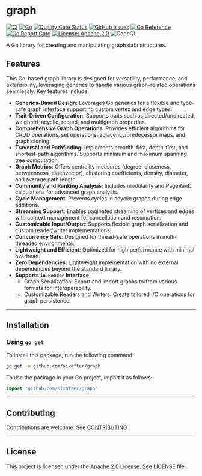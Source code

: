 # graph

[![CI](https://github.com/sixafter/graph/workflows/ci/badge.svg)](https://github.com/sixafter/graph/actions)
[![Go](https://img.shields.io/github/go-mod/go-version/sixafter/graph)](https://img.shields.io/github/go-mod/go-version/sixafter/graph)
[![Quality Gate Status](https://sonarcloud.io/api/project_badges/measure?project=six-after_graph&metric=alert_status)](https://sonarcloud.io/summary/new_code?id=six-after_graph)
[![GitHub issues](https://img.shields.io/github/issues/sixafter/graph)](https://github.com/sixafter/graph/issues)
[![Go Reference](https://pkg.go.dev/badge/github.com/sixafter/graph.svg)](https://pkg.go.dev/github.com/sixafter/graph)
[![Go Report Card](https://goreportcard.com/badge/github.com/sixafter/graph)](https://goreportcard.com/report/github.com/sixafter/graph)
[![License: Apache 2.0](https://img.shields.io/badge/license-Apache%202.0-blue?style=flat-square)](LICENSE)
![CodeQL](https://github.com/sixafter/graph/actions/workflows/codeql-analysis.yaml/badge.svg)

A Go library for creating and manipulating graph data structures.

## Features

This Go-based graph library is designed for versatility, performance, and extensibility, leveraging generics to handle various graph-related operations seamlessly. Key features include:

- **Generics-Based Design**: Leverages Go generics for a flexible and type-safe graph interface supporting custom vertex and edge types.
- **Trait-Driven Configuration**: Supports traits such as directed/undirected, weighted, acyclic, rooted, and multigraph properties.
- **Comprehensive Graph Operations**: Provides efficient algorithms for CRUD operations, set operations, adjacency/predecessor maps, and graph cloning.
- **Traversal and Pathfinding**: Implements breadth-first, depth-first, and shortest-path algorithms. Supports minimum and maximum spanning tree computation.
- **Graph Metrics**: Offers centrality measures (degree, closeness, betweenness, eigenvector), clustering coefficients, density, diameter, and average path length.
- **Community and Ranking Analysis**: Includes modularity and PageRank calculations for advanced graph analysis.
- **Cycle Management**: Prevents cycles in acyclic graphs during edge additions.
- **Streaming Support**: Enables paginated streaming of vertices and edges with context management for cancellation and resumption.
- **Customizable Input/Output**: Supports flexible graph serialization and custom reader/writer implementations.
- **Concurrency Safe**: Designed for thread-safe operations in multi-threaded environments.
- **Lightweight and Efficient**: Optimized for high performance with minimal overhead.
- **Zero Dependencies**: Lightweight implementation with no external dependencies beyond the standard library.
- **Supports `io.Reader` Interface**:
  - Graph Serialization: Export and import graphs to/from various formats for interoperability. 
  - Customizable Readers and Writers: Create tailored I/O operations for graph persistence.

---

## Installation

### Using `go get`

To install this package, run the following command:

```sh
go get -u github.com/sixafter/graph
```

To use the package in your Go project, import it as follows:

```go
import "github.com/sixafter/graph"
```
---

## Contributing

Contributions are welcome. See [CONTRIBUTING](CONTRIBUTING.md)

---

## License

This project is licensed under the [Apache 2.0 License](https://choosealicense.com/licenses/apache-2.0/). See [LICENSE](LICENSE) file.

